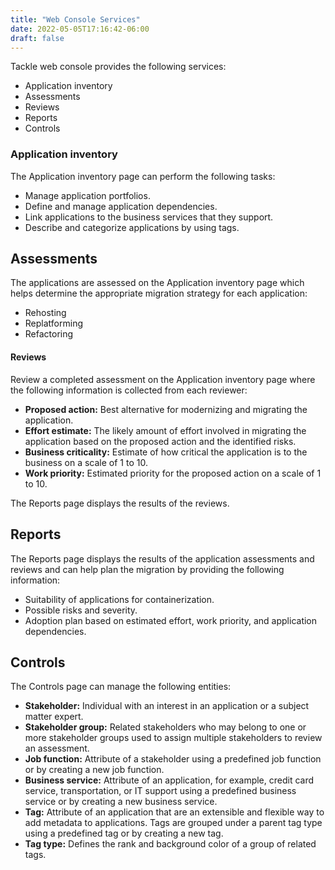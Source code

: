 ```yaml
---
title: "Web Console Services"
date: 2022-05-05T17:16:42-06:00
draft: false
---
```

Tackle web console provides the following services:
* Application inventory
* Assessments
* Reviews
* Reports
* Controls

### Application inventory
The Application inventory page can perform the following tasks:
* Manage application portfolios.
* Define and manage application dependencies.
* Link applications to the business services that they support.
* Describe and categorize applications by using tags.

## Assessments
The applications are assessed on the Application inventory page which helps determine the appropriate migration strategy for each application:
* Rehosting
* Replatforming
* Refactoring

#### Reviews
Review a completed assessment on the Application inventory page where the following information is collected from each reviewer:

* **Proposed action:** Best alternative for modernizing and migrating the application.
* **Effort estimate:** The likely amount of effort involved in migrating the application based on the proposed action and the identified risks.
* **Business criticality:** Estimate of how critical the application is to the business on a scale of 1 to 10.
* **Work priority:** Estimated priority for the proposed action on a scale of 1 to 10.

The Reports page displays the results of the reviews.

## Reports
The Reports page displays the results of the application assessments and reviews and can help plan the migration by providing the following information:
* Suitability of applications for containerization.
* Possible risks and severity.
* Adoption plan based on estimated effort, work priority, and application dependencies.

## Controls
The Controls page can manage the following entities:

* **Stakeholder:** Individual with an interest in an application or a subject matter expert.
* **Stakeholder group:** Related stakeholders who may belong to one or more stakeholder groups used to assign multiple stakeholders to review an assessment.
* **Job function:** Attribute of a stakeholder using a predefined job function or by creating a new job function.
* **Business service:** Attribute of an application, for example, credit card service, transportation, or IT support using a predefined business service or by creating a new business service.
* **Tag:** Attribute of an application that are an extensible and flexible way to add metadata to applications. Tags are grouped under a parent tag type using a predefined tag or by creating a new tag.
* **Tag type:** Defines the rank and background color of a group of related tags.
